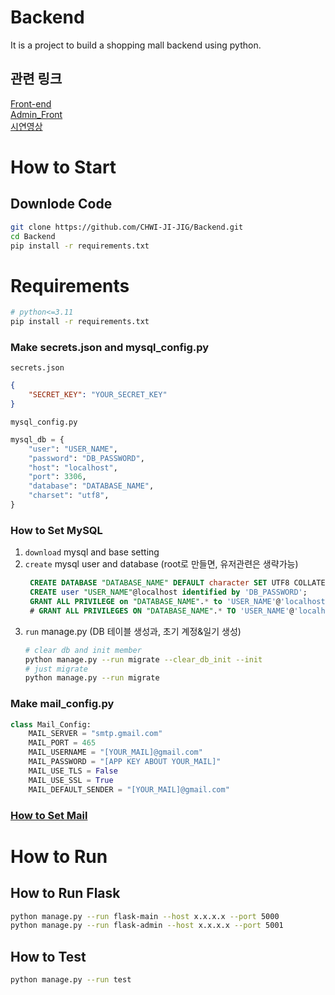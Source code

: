 # Backend
It is a project to build a shopping mall backend using python.

## 관련 링크
[Front-end](https://github.com/CHWI-JI-JIG/FrontEnd)
<br>[Admin_Front](https://github.com/CHWI-JI-JIG/Admin_Front)
<br>[시연영상](https://youtu.be/BcE3djFZ35M)


# How to Start
## Downlode Code

```bash
git clone https://github.com/CHWI-JI-JIG/Backend.git
cd Backend
pip install -r requirements.txt
```

# Requirements
```bash
# python<=3.11
pip install -r requirements.txt
```  

### Make secrets.json and mysql_config.py
`secrets.json`
```json
{
    "SECRET_KEY": "YOUR_SECRET_KEY"
}
```

`mysql_config.py`
```python
mysql_db = {
    "user": "USER_NAME",
    "password": "DB_PASSWORD",
    "host": "localhost",
    "port": 3306,
    "database": "DATABASE_NAME",
    "charset": "utf8",
}
```

### How to Set MySQL
1. `download` mysql and base setting
2. `create` mysql user and database (root로 만들면, 유저관련은 생략가능)
   ```sql
    CREATE DATABASE "DATABASE_NAME" DEFAULT character SET UTF8 COLLATE utf8_general_ci;
    CREATE user "USER_NAME"@localhost identified by 'DB_PASSWORD';
    GRANT ALL PRIVILEGE on "DATABASE_NAME".* to 'USER_NAME'@'localhost';
    # GRANT ALL PRIVILEGES ON "DATABASE_NAME".* TO 'USER_NAME'@'localhost';
   ```
3. `run` manage.py (DB 테이블 생성과, 초기 계정&일기 생성)
    ```bash
    # clear db and init member
    python manage.py --run migrate --clear_db_init --init
    # just migrate
    python manage.py --run migrate
    ```

### Make mail_config.py
```python
class Mail_Config:
    MAIL_SERVER = "smtp.gmail.com"
    MAIL_PORT = 465
    MAIL_USERNAME = "[YOUR_MAIL]@gmail.com"
    MAIL_PASSWORD = "[APP KEY ABOUT YOUR_MAIL]"
    MAIL_USE_TLS = False
    MAIL_USE_SSL = True
    MAIL_DEFAULT_SENDER = "[YOUR_MAIL]@gmail.com"
```

### [How to Set Mail](https://roksf0130.tistory.com/126)

# How to Run
## How to Run Flask
```bash
python manage.py --run flask-main --host x.x.x.x --port 5000
python manage.py --run flask-admin --host x.x.x.x --port 5001
```

## How to Test
```bash
python manage.py --run test
```
